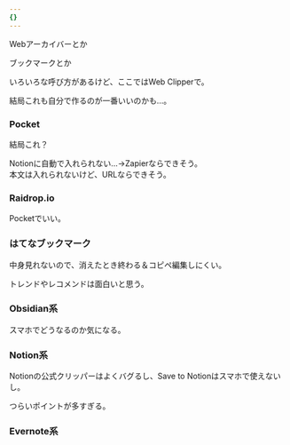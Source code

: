 ```yaml
---
{}
---
```

Webアーカイバーとか

ブックマークとか

いろいろな呼び方があるけど、ここではWeb Clipperで。

  

結局これも自分で作るのが一番いいのかも…。

  

### Pocket

結局これ？

Notionに自動で入れられない…→Zapierならできそう。  
本文は入れられないけど、URLならできそう。  

### Raidrop.io

Pocketでいい。

### はてなブックマーク

中身見れないので、消えたとき終わる＆コピペ編集しにくい。

トレンドやレコメンドは面白いと思う。

### Obsidian系

スマホでどうなるのか気になる。

### Notion系

Notionの公式クリッパーはよくバグるし、Save to Notionはスマホで使えないし。

つらいポイントが多すぎる。

### Evernote系